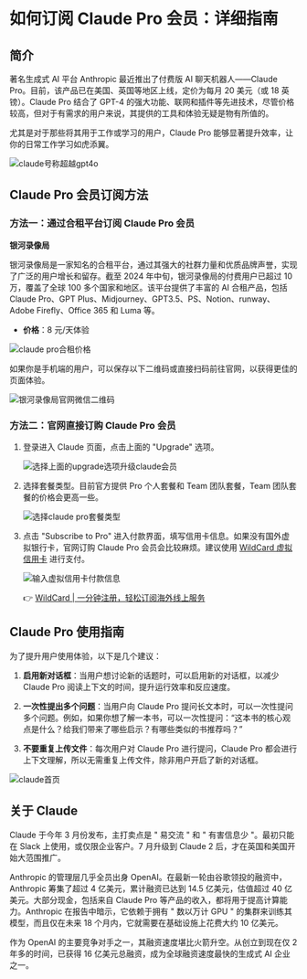 # 如何订阅 Claude Pro 会员：详细指南

## 简介

著名生成式 AI 平台 Anthropic 最近推出了付费版 AI 聊天机器人——Claude Pro。目前，该产品已在美国、英国等地区上线，定价为每月 20 美元（或 18 英镑）。Claude Pro 结合了 GPT-4 的强大功能、联网和插件等先进技术，尽管价格较高，但对于有需求的用户来说，其提供的工具和体验无疑是物有所值的。

尤其是对于那些将其用于工作或学习的用户，Claude Pro 能够显著提升效率，让你的日常工作学习如虎添翼。

![claude号称超越gpt4o](https://bbtdd.com/img/4575810350.webp)

## Claude Pro 会员订阅方法

### 方法一：通过合租平台订阅 Claude Pro 会员

**银河录像局**

银河录像局是一家知名的合租平台，通过其强大的社群力量和优质品牌声誉，实现了广泛的用户增长和留存。截至 2024 年中旬，银河录像局的付费用户已超过 10 万，覆盖了全球 100 多个国家和地区。该平台提供了丰富的 AI 合租产品，包括 Claude Pro、GPT Plus、Midjourney、GPT3.5、PS、Notion、runway、Adobe Firefly、Office 365 和 Luma 等。

- **价格**：8 元/天体验

![claude pro合租价格](https://bbtdd.com/img/11105012747843.webp)

如果你是手机端的用户，可以保存以下二维码或直接扫码前往官网，以获得更佳的页面体验。

![银河录像局官网微信二维码](https://bbtdd.com/img/45231620559.webp)

### 方法二：官网直接订购 Claude Pro 会员

1. 登录进入 Claude 页面，点击上面的 "Upgrade" 选项。
   
   ![选择上面的upgrade选项升级claude会员](https://bbtdd.com/img/1809917274795.webp)

2. 选择套餐类型。目前官方提供 Pro 个人套餐和 Team 团队套餐，Team 团队套餐的价格会更高一些。

   ![选择claude pro套餐类型](https://bbtdd.com/img/15986528352.webp)

3. 点击 "Subscribe to Pro" 进入付款界面，填写信用卡信息。如果没有国外虚拟银行卡，官网订购 Claude Pro 会员会比较麻烦。建议使用 [WildCard 虚拟信用卡](https://bbtdd.com/WildCard) 进行支付。

   ![输入虚拟信用卡付款信息](https://bbtdd.com/img/962991666322.webp)

   👉 [WildCard | 一分钟注册，轻松订阅海外线上服务](https://bbtdd.com/WildCard)

## Claude Pro 使用指南

为了提升用户使用体验，以下是几个建议：

1. **启用新对话框**：当用户想讨论新的话题时，可以启用新的对话框，以减少 Claude Pro 阅读上下文的时间，提升运行效率和反应速度。

2. **一次性提出多个问题**：当用户向 Claude Pro 提问长文本时，可以一次性提问多个问题。例如，如果你想了解一本书，可以一次性提问：“这本书的核心观点是什么？给我们带来了哪些启示？有哪些类似的书推荐吗？”

3. **不要重复上传文件**：每次用户对 Claude Pro 进行提问，Claude Pro 都会进行上下文理解，所以无需重复上传文件，除非用户开启了新的对话框。

![claude首页](https://bbtdd.com/img/060531996.webp)

## 关于 Claude

Claude 于今年 3 月份发布，主打卖点是 " 易交流 " 和 " 有害信息少 "。最初只能在 Slack 上使用，或仅限企业客户。7 月升级到 Claude 2 后，才在英国和美国开始大范围推广。

Anthropic 的管理层几乎全员出身 OpenAI。在最新一轮由谷歌领投的融资中，Anthropic 筹集了超过 4 亿美元，累计融资已达到 14.5 亿美元，估值超过 40 亿美元。大部分现金，包括来自 Claude Pro 等产品的收入，都将用于提高计算能力。Anthropic 在报告中暗示，它依赖于拥有 " 数以万计 GPU " 的集群来训练其模型，而且仅在未来 18 个月内，它就需要在基础设施上花费大约 10 亿美元。

作为 OpenAI 的主要竞争对手之一，其融资速度堪比火箭升空。从创立到现在仅 2 年多的时间，已获得 16 亿美元总融资，成为全球融资速度最快的生成式 AI 企业之一。